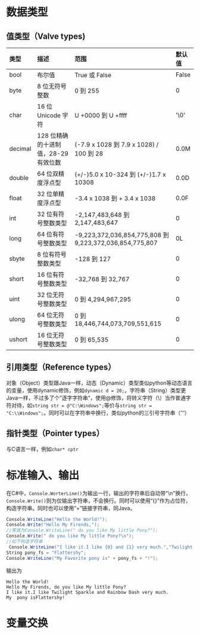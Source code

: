 # 数据类型

## 值类型（Valve types)

| 类型    | 描述                                 | 范围                                                    | 默认值 |
| :------ | :----------------------------------- | :------------------------------------------------------ | :----- |
| bool    | 布尔值                               | True 或 False                                           | False  |
| byte    | 8 位无符号整数                       | 0 到 255                                                | 0      |
| char    | 16 位 Unicode 字符                   | U +0000 到 U +ffff                                      | '\0'   |
| decimal | 128 位精确的十进制值，28-29 有效位数 | (-7.9 x 1028 到 7.9 x 1028) / 100 到 28                 | 0.0M   |
| double  | 64 位双精度浮点型                    | (+/-)5.0 x 10-324 到 (+/-)1.7 x 10308                   | 0.0D   |
| float   | 32 位单精度浮点型                    | -3.4 x 1038 到 + 3.4 x 1038                             | 0.0F   |
| int     | 32 位有符号整数类型                  | -2,147,483,648 到 2,147,483,647                         | 0      |
| long    | 64 位有符号整数类型                  | -9,223,372,036,854,775,808 到 9,223,372,036,854,775,807 | 0L     |
| sbyte   | 8 位有符号整数类型                   | -128 到 127                                             | 0      |
| short   | 16 位有符号整数类型                  | -32,768 到 32,767                                       | 0      |
| uint    | 32 位无符号整数类型                  | 0 到 4,294,967,295                                      | 0      |
| ulong   | 64 位无符号整数类型                  | 0 到 18,446,744,073,709,551,615                         | 0      |
| ushort  | 16 位无符号整数类型                  | 0 到 65,535                                             | 0      |

## 引用类型（Reference types）

对象（Object）类型跟Java一样，动态（Dynamic）类型类似python等动态语言的变量，使用dynamic修饰，例如`dynamic d = 20;`。字符串（String）类型更Java一样，不过多了个”逐字字符串“，使用@修饰，将转义字符（\）当作普通字符对待，如`string str = @"C:\Windows";`等价与`string str = "C:\\Windows";`。同时可以在字符串中换行，类似python的三引号字符串（’‘’）

## 指针类型（Pointer types）

与C语言一样，例如`char* cptr`

# 标准输入、输出

在C#中，`Console.WorterLine()`为输出一行，输出的字符串后自动带“\n"换行，`Console.Write()`则为仅输出字符串，不会换行。同时可以使用“{<munber>}”作为占位符，构造字符串。同时也可以使用“+”链接字符串，同Java。

```C#
Console.WriteLine("Hello the World!");
Console.Write("Hello My Firends,");
//等效为Console.WriteLine(" do you like My little Pony?");
Console.Write(" do you like My little Pony?\n");
//如下构造字符串
 Console.WriteLine("I like it.I like {0} and {1} very much.","Twilight Sparkle", "Rainbow Dash");
String pony_fs = "Flattershy";
Console.WriteLine("My Favorite pony is" + pony_fs + "!");
```

输出为

```
Hello the World!
Hello My Firends, do you like My little Pony?
I like it.I like Twilight Sparkle and Rainbow Dash very much.
My  pony isFlattershy!
```

# 变量交换


